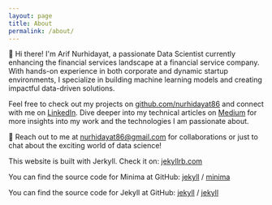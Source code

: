```yaml
---
layout: page
title: About
permalink: /about/
---
```


👋 Hi there! I'm Arif Nurhidayat, a passionate Data Scientist currently enhancing the financial services landscape at a financial service company. With hands-on experience in both corporate and dynamic startup environments, I specialize in building machine learning models and creating impactful data-driven solutions.

Feel free to check out my projects on [github.com/nurhidayat86](https://github.com/nurhidayat86) and connect with me on [LinkedIn](https://www.linkedin.com/in/nurhidayatarif/). Dive deeper into my technical articles on [Medium](https://medium.com/@nurhidayat86) for more insights into my work and the technologies I am passionate about.

📧 Reach out to me at nurhidayat86@gmail.com for collaborations or just to chat about the exciting world of data science!

This website is built with Jerkyll. Check it on:
[jekyllrb.com](https://jekyllrb.com/)

You can find the source code for Minima at GitHub:
[jekyll][jekyll-organization] /
[minima](https://github.com/jekyll/minima)

You can find the source code for Jekyll at GitHub:
[jekyll][jekyll-organization] /
[jekyll](https://github.com/jekyll/jekyll)


[jekyll-organization]: https://github.com/jekyll
